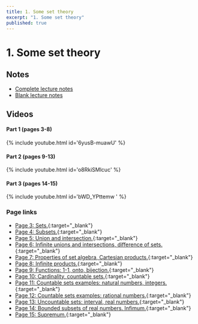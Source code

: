 ```yaml
---
title: 1. Some set theory
excerpt: "1. Some set theory"
published: true
---
```


# 1. Some set theory

## Notes

* [Complete lecture notes]({{site.baseurl}}/assets/notes/mth427_notes_1.pdf)
* [Blank lecture notes]({{site.baseurl}}/assets/blank_notes/mth427_blanks_1.pdf)

## Videos

#### Part 1 (pages 3-8)

{% include youtube.html id='6yusB-muawU' %}

#### Part 2 (pages 9-13)

{% include youtube.html id='o8RkiSMlcuc' %}

#### Part 3 (pages 14-15)

{% include youtube.html id='bWD_YPttemw ' %}

### Page links

* [Page 3: Sets.](https://www.youtube.com/watch?v=6yusB-muawU&t=0s){:target="_blank"}
* [Page 4: Subsets.](https://www.youtube.com/watch?v=6yusB-muawU&t=335s){:target="_blank"}
* [Page 5: Union and intersection.](https://www.youtube.com/watch?v=6yusB-muawU&t=756s){:target="_blank"}
* [Page 6: Infinite unions and intersections, difference of sets.](https://www.youtube.com/watch?v=6yusB-muawU&t=918s){:target="_blank"}
* [Page 7: Properties of set algebra, Cartesian products.](https://www.youtube.com/watch?v=6yusB-muawU&t=1111s){:target="_blank"}
* [Page 8: Infinite products.](https://www.youtube.com/watch?v=6yusB-muawU&t=1661s){:target="_blank"}
* [Page 9: Functions: 1-1, onto, bijection.](https://www.youtube.com/watch?v=o8RkiSMlcuc&t=0s){:target="_blank"}
* [Page 10: Cardinality, countable sets.](https://www.youtube.com/watch?v=o8RkiSMlcuc&t=232s){:target="_blank"}
* [Page 11: Countable sets examples: natural numbers, integers.](https://www.youtube.com/watch?v=o8RkiSMlcuc&t=631s){:target="_blank"}
* [Page 12: Countable sets examples: rational numbers.](https://www.youtube.com/watch?v=o8RkiSMlcuc&t=908s){:target="_blank"}
* [Page 13: Uncountable sets: interval, real numbers.](https://www.youtube.com/watch?v=o8RkiSMlcuc&t=1503s){:target="_blank"}
* [Page 14: Bounded subsets of real numbers. Infimum.](https://www.youtube.com/watch?v=bWD_YPttemw&t=0s){:target="_blank"}
* [Page 15: Supremum.](https://www.youtube.com/watch?v=bWD_YPttemw&t=520s){:target="_blank"}
